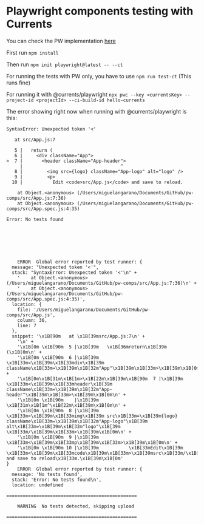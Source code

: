 # Playwright components testing with Currents

You can check the PW implementation [here](https://playwright.dev/docs/test-components)

First run `npm install`

Then run `npm init playwright@latest -- --ct`

For running the tests with PW only, you have to use `npm run test-ct` (This runs fine)

For running it with @currents/playwright `npx pwc --key <currentsKey> --project-id <projectId> --ci-build-id hello-currents`


The error showing right now when running with @currents/playwright is this:

```
SyntaxError: Unexpected token '<'

   at src/App.js:7

   5 |   return (
   6 |     <div className="App">
>  7 |       <header className="App-header">
     |                                    ^
   8 |         <img src={logo} className="App-logo" alt="logo" />
   9 |         <p>
  10 |           Edit <code>src/App.js</code> and save to reload.

    at Object.<anonymous> (/Users/miguelangarano/Documents/GitHub/pw-comps/src/App.js:7:36)
    at Object.<anonymous> (/Users/miguelangarano/Documents/GitHub/pw-comps/src/App.spec.js:4:35)

Error: No tests found







    ERROR  Global error reported by test runner: {
  message: "Unexpected token '<'",
  stack: "SyntaxError: Unexpected token '<'\n" +
    '    at Object.<anonymous> (/Users/miguelangarano/Documents/GitHub/pw-comps/src/App.js:7:36)\n' +
    '    at Object.<anonymous> (/Users/miguelangarano/Documents/GitHub/pw-comps/src/App.spec.js:4:35)',
  location: {
    file: '/Users/miguelangarano/Documents/GitHub/pw-comps/src/App.js',
    column: 36,
    line: 7
  },
  snippet: '\x1B[90m   at \x1B[39msrc/App.js:7\n' +
    '\n' +
    '\x1B[0m \x1B[90m  5 |\x1B[39m   \x1B[36mreturn\x1B[39m (\x1B[0m\n' +
    '\x1B[0m \x1B[90m  6 |\x1B[39m     \x1B[33m<\x1B[39m\x1B[33mdiv\x1B[39m className\x1B[33m=\x1B[39m\x1B[32m"App"\x1B[39m\x1B[33m>\x1B[39m\x1B[0m\n' +
    '\x1B[0m\x1B[31m\x1B[1m>\x1B[22m\x1B[39m\x1B[90m  7 |\x1B[39m       \x1B[33m<\x1B[39m\x1B[33mheader\x1B[39m className\x1B[33m=\x1B[39m\x1B[32m"App-header"\x1B[39m\x1B[33m>\x1B[39m\x1B[0m\n' +
    '\x1B[0m \x1B[90m    |\x1B[39m                                    \x1B[31m\x1B[1m^\x1B[22m\x1B[39m\x1B[0m\n' +
    '\x1B[0m \x1B[90m  8 |\x1B[39m         \x1B[33m<\x1B[39m\x1B[33mimg\x1B[39m src\x1B[33m=\x1B[39m{logo} className\x1B[33m=\x1B[39m\x1B[32m"App-logo"\x1B[39m alt\x1B[33m=\x1B[39m\x1B[32m"logo"\x1B[39m \x1B[33m/\x1B[39m\x1B[33m>\x1B[39m\x1B[0m\n' +
    '\x1B[0m \x1B[90m  9 |\x1B[39m         \x1B[33m<\x1B[39m\x1B[33mp\x1B[39m\x1B[33m>\x1B[39m\x1B[0m\n' +
    '\x1B[0m \x1B[90m 10 |\x1B[39m           \x1B[33mEdit\x1B[39m \x1B[33m<\x1B[39m\x1B[33mcode\x1B[39m\x1B[33m>\x1B[39msrc\x1B[33m/\x1B[39m\x1B[33mApp\x1B[39m\x1B[33m.\x1B[39mjs\x1B[33m<\x1B[39m\x1B[33m/\x1B[39m\x1B[33mcode\x1B[39m\x1B[33m>\x1B[39m and save to reload\x1B[33m.\x1B[39m\x1B[0m'
}
    ERROR  Global error reported by test runner: {
  message: 'No tests found',
  stack: 'Error: No tests found\n',
  location: undefined

================================================

    WARNING  No tests detected, skipping upload

================================================


```
